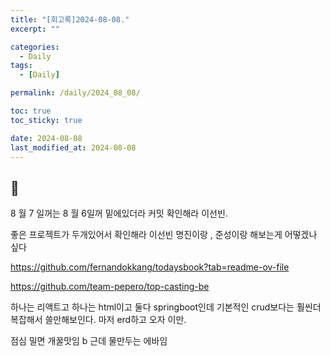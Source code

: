 ```yaml
---
title: "[회고록]2024-08-08."
excerpt: ""

categories:
  - Daily
tags:
  - [Daily]

permalink: /daily/2024_08_08/

toc: true
toc_sticky: true

date: 2024-08-08
last_modified_at: 2024-08-08
---
```


## 🦥
8 월 7 일꺼는 8 월 6일꺼 밑에있더라 커밋 확인해라 이선빈. 

좋은 프로젝트가 두개있어서 확인해라 이선빈 명진이랑 , 준성이랑 해보는게 어떻겠나 싶다

https://github.com/fernandokkang/todaysbook?tab=readme-ov-file

https://github.com/team-pepero/top-casting-be

하나는 리액트고 하나는 html이고 둘다 springboot인데 기본적인 crud보다는 훨씬더 복잡해서 쓸만해보인다. 마저 erd하고 오자 이만.

점심 밀면 개꿀맛임 b 근데 물만두는 에바임